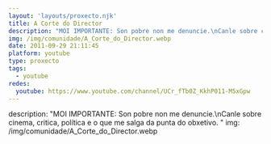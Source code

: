 ```yaml
---
layout: 'layouts/proxecto.njk'
title: A Corte do Director
description: "MOI IMPORTANTE: Son pobre non me denuncie.\nCanle sobre cinema, critica, política e o que me salga da punta do obxetivo. "
img: /img/comunidade/A_Corte_do_Director.webp
date: 2011-09-29 21:11:45
platform: youtube
type: proxecto
tags:
  - youtube
redes:
  youtube: https://www.youtube.com/channel/UCr_fTb0Z_KkhP011-M5xGpw
---
```

description: "MOI IMPORTANTE: Son pobre non me denuncie.\nCanle sobre cinema, critica, política e o que me salga da punta do obxetivo. "
img: /img/comunidade/A_Corte_do_Director.webp
